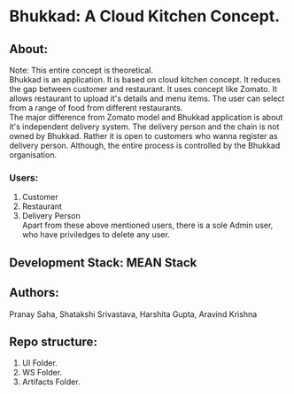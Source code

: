 # Bhukkad: A Cloud Kitchen Concept.

## About:
<storng>Note: This entire concept is theoretical.</strong><br>
Bhukkad is an application. It is based on cloud kitchen concept. It reduces the gap between customer and restaurant. It uses concept like Zomato. It allows restaurant to upload it's details and menu items. The user can select from a range of food from different restaurants. <br>
The major difference from Zomato model and Bhukkad application is about it's independent delivery system. The delivery person and the chain is not owned by Bhukkad. Rather it is open to customers who wanna register as delivery person. Although, the entire process is controlled by the Bhukkad organisation. <br>

### Users:
1. Customer <br>
2. Restaurant <br>
3. Delivery Person <br>
Apart from these above mentioned users, there is a sole Admin user, who have priviledges to delete any user.

## Development Stack: MEAN Stack
## Authors:
Pranay Saha,
Shatakshi Srivastava,
Harshita Gupta,
Aravind Krishna

## Repo structure:
  1. UI Folder.
  2. WS Folder.
  3. Artifacts Folder.


